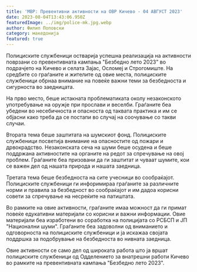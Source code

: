 ```yaml
---
title: 'МВР: Превентивни активности на ОВР Кичево - 04 АВГУСТ 2023'
date: 2023-08-04T13:43:06.950Z
featuredImage: ../img/police-mk.jpg.webp
author: Филип Поповски
category: македонија
featured: true
---
```

Полициските службеници остварија успешна реализација на активности поврзани со превентивната кампања "Безбедно лето 2023" во подрачјето на Кичево и селата Зајас, Осломеј и Строгомиште. На средбите со граѓаните и жителите од овие места, полициските службеници обрнаа внимание на повеќе важни теми за безбедноста и сигурноста во заедницата.

На прво место, беше истакната проблематиката околу незаконското употребување на оружје при прослави и веселби. Граѓаните беа убедени во несебичноста и опасноста од таквата практика и им се објасни како треба да се постапи во случај на соочување со такви случаи.

Втората тема беше заштитата на шумскиот фонд. Полициските службеници посветија внимание на опасностите од пожари и дрвокрадство. Незаконската сеча на шуми беше осудена и беше поддржана активностите на органите на редот за спречување на овој проблем. Граѓаните беа призовани да ги заштитат и чуваат шумите, кои се важен дел од нашата природа и нашата заедница.

Третата тема беше безбедноста на сите учесници во сообраќајот. Полициските службеници ги инфоримираа граѓаните за различните норми и правила за безбедност во сообраќајот и им дадоа корисни совети за спречување на несреќите на патиштата.

Во рамките на овие активности, граѓаните имаа можност да ги примат повеќе едукативни материјали со корисни и важни информации. Овие материјали беа изработени во соработка на полицијата со РСБСП и ЈП "Национални шуми". Граѓаните беа задоволни од вниманието и одговорноста на полициските службеници и ја искажаа својата поддршка за подобрување на безбедноста во нивната заедница.

Овие активности се само дел од широката работа што ја вршат полициските службеници од Одделението за внатрешни работи Кичево во рамките на превентивната кампања "Безбедно лето 2023".
